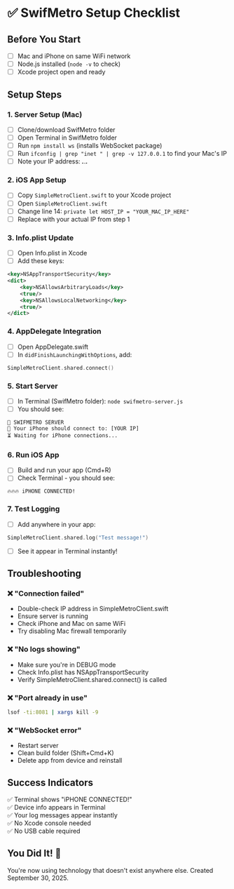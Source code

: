 # ✅ SwifMetro Setup Checklist

## Before You Start
- [ ] Mac and iPhone on same WiFi network
- [ ] Node.js installed (`node -v` to check)
- [ ] Xcode project open and ready

## Setup Steps

### 1. Server Setup (Mac)
- [ ] Clone/download SwifMetro folder
- [ ] Open Terminal in SwifMetro folder
- [ ] Run `npm install ws` (installs WebSocket package)
- [ ] Run `ifconfig | grep "inet " | grep -v 127.0.0.1` to find your Mac's IP
- [ ] Note your IP address: ___.___.___.___ 

### 2. iOS App Setup
- [ ] Copy `SimpleMetroClient.swift` to your Xcode project
- [ ] Open `SimpleMetroClient.swift` 
- [ ] Change line 14: `private let HOST_IP = "YOUR_MAC_IP_HERE"` 
- [ ] Replace with your actual IP from step 1

### 3. Info.plist Update
- [ ] Open Info.plist in Xcode
- [ ] Add these keys:
```xml
<key>NSAppTransportSecurity</key>
<dict>
    <key>NSAllowsArbitraryLoads</key>
    <true/>
    <key>NSAllowsLocalNetworking</key>
    <true/>
</dict>
```

### 4. AppDelegate Integration
- [ ] Open AppDelegate.swift
- [ ] In `didFinishLaunchingWithOptions`, add:
```swift
SimpleMetroClient.shared.connect()
```

### 5. Start Server
- [ ] In Terminal (SwifMetro folder): `node swifmetro-server.js`
- [ ] You should see:
```
🚀 SWIFMETRO SERVER
📱 Your iPhone should connect to: [YOUR IP]
⏳ Waiting for iPhone connections...
```

### 6. Run iOS App
- [ ] Build and run your app (Cmd+R)
- [ ] Check Terminal - you should see:
```
🔥🔥🔥 iPHONE CONNECTED!
```

### 7. Test Logging
- [ ] Add anywhere in your app:
```swift
SimpleMetroClient.shared.log("Test message!")
```
- [ ] See it appear in Terminal instantly!

## Troubleshooting

### ❌ "Connection failed"
- Double-check IP address in SimpleMetroClient.swift
- Ensure server is running
- Check iPhone and Mac on same WiFi
- Try disabling Mac firewall temporarily

### ❌ "No logs showing"
- Make sure you're in DEBUG mode
- Check Info.plist has NSAppTransportSecurity
- Verify SimpleMetroClient.shared.connect() is called

### ❌ "Port already in use"
```bash
lsof -ti:8081 | xargs kill -9
```

### ❌ "WebSocket error"
- Restart server
- Clean build folder (Shift+Cmd+K)
- Delete app from device and reinstall

## Success Indicators
✅ Terminal shows "iPHONE CONNECTED!"  
✅ Device info appears in Terminal  
✅ Your log messages appear instantly  
✅ No Xcode console needed  
✅ No USB cable required  

## You Did It! 🎉
You're now using technology that doesn't exist anywhere else. Created September 30, 2025.